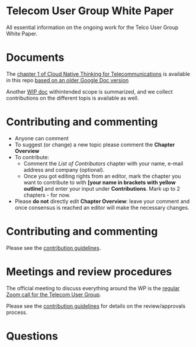 # Telecom User Group White Paper

All essential information on the ongoing work for the Telco User Group White Paper.


# Documents


The [chapter 1 of Cloud Native Thinking for Telecommunications](https://github.com/cncf/telecom-user-group/blob/master/whitepaper/chapter01.md) is available in this repo [based on an older Google Doc version](https://docs.google.com/document/d/1LO6G4sWHJKKW77z7gj2Aqt3IF3dRJL5q6Q1wXI4Kj8g/edit?pli=1#heading=h.mk8qm2iyy17n)

Another [WIP doc](https://docs.google.com/document/d/1-zqxz5bdCLTuOEvi2ybADR3PcmzbBhNt6YkNnvx-KoA/edit?usp=sharing) withintended scope is summarized, and we collect contributions on the different topis is available as well.


# Contributing and commenting
* Anyone can comment
* To suggest (or change) a new topic please comment the **Chapter Overview**
* To contribute:
	* Comment the *List of Contributors* chapter with your name, e-mail address and company (optional).
	* Once you got editing rights from an editor, mark the chapter you want to contribute to with **[your name in brackets with yellow outline]** and enter your input under **Contributions**. Mark up to 2 chapters - for now.
* Please **do not** directly edit **Chapter Overview**: leave your comment and once consensus is reached an editor will make the necessary changes.

# Contributing and commenting
Please see the [contribution guidelines](../CONTRIBUTING.md).

# Meetings and review procedures
The official meeting to discuss everything around the WP is the [regular Zoom call for the Telecom User Group](https://github.com/cncf/telecom-user-group).

Please see the [contribution guidelines](../CONTRIBUTING.md) for details on the review/approvals process.

# Questions
